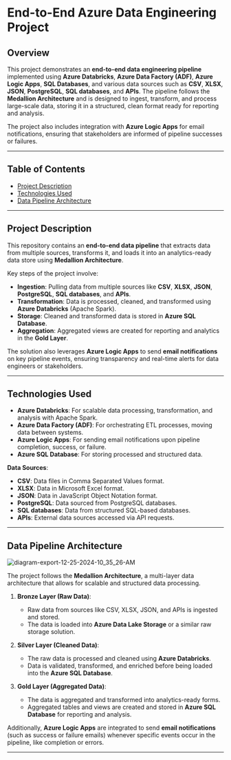 # End-to-End Azure Data Engineering Project

## Overview

This project demonstrates an **end-to-end data engineering pipeline** implemented using **Azure Databricks**, **Azure Data Factory (ADF)**, **Azure Logic Apps**, **SQL Databases**, and various data sources such as **CSV**, **XLSX**, **JSON**, **PostgreSQL**, **SQL databases**, and **APIs**. The pipeline follows the **Medallion Architecture** and is designed to ingest, transform, and process large-scale data, storing it in a structured, clean format ready for reporting and analysis.

The project also includes integration with **Azure Logic Apps** for email notifications, ensuring that stakeholders are informed of pipeline successes or failures.

---

## Table of Contents

- [Project Description](#project-description)
- [Technologies Used](#technologies-used)
- [Data Pipeline Architecture](#data-pipeline-architecture)



---

## Project Description

This repository contains an **end-to-end data pipeline** that extracts data from multiple sources, transforms it, and loads it into an analytics-ready data store using **Medallion Architecture**.

Key steps of the project involve:
- **Ingestion**: Pulling data from multiple sources like **CSV**, **XLSX**, **JSON**, **PostgreSQL**, **SQL databases**, and **APIs**.
- **Transformation**: Data is processed, cleaned, and transformed using **Azure Databricks** (Apache Spark).
- **Storage**: Cleaned and transformed data is stored in **Azure SQL Database**.
- **Aggregation**: Aggregated views are created for reporting and analytics in the **Gold Layer**.

The solution also leverages **Azure Logic Apps** to send **email notifications** on key pipeline events, ensuring transparency and real-time alerts for data engineers or stakeholders.

---

## Technologies Used

- **Azure Databricks**: For scalable data processing, transformation, and analysis with Apache Spark.
- **Azure Data Factory (ADF)**: For orchestrating ETL processes, moving data between systems.
- **Azure Logic Apps**: For sending email notifications upon pipeline completion, success, or failure.
- **Azure SQL Database**: For storing processed and structured data.

**Data Sources**:
- **CSV**: Data files in Comma Separated Values format.
- **XLSX**: Data in Microsoft Excel format.
- **JSON**: Data in JavaScript Object Notation format.
- **PostgreSQL**: Data sourced from PostgreSQL databases.
- **SQL databases**: Data from structured SQL-based databases.
- **APIs**: External data sources accessed via API requests.

---

## Data Pipeline Architecture

![diagram-export-12-25-2024-10_35_26-AM](https://github.com/user-attachments/assets/57b36917-bf27-413a-bddc-f15f69f0a138)


The project follows the **Medallion Architecture**, a multi-layer data architecture that allows for scalable and structured data processing.

1. **Bronze Layer (Raw Data)**: 
   - Raw data from sources like CSV, XLSX, JSON, and APIs is ingested and stored.
   - The data is loaded into **Azure Data Lake Storage** or a similar raw storage solution.

2. **Silver Layer (Cleaned Data)**:
   - The raw data is processed and cleaned using **Azure Databricks**.
   - Data is validated, transformed, and enriched before being loaded into the **Azure SQL Database**.

3. **Gold Layer (Aggregated Data)**:
   - The data is aggregated and transformed into analytics-ready forms.
   - Aggregated tables and views are created and stored in **Azure SQL Database** for reporting and analysis.

Additionally, **Azure Logic Apps** are integrated to send **email notifications** (such as success or failure emails) whenever specific events occur in the pipeline, like completion or errors.

---


